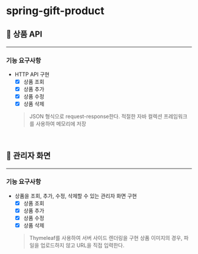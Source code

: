 # spring-gift-product

## 🚀 상품 API <hr>
### 기능 요구사항
- HTTP API 구현
  - [X] 상품 조회
  - [X] 상품 추가
  - [X] 상품 수정
  - [X] 상품 삭제
  > JSON 형식으로 request-response한다.
  적절한 자바 컬렉션 프레임워크를 사용하여 메모리에 저장

<br>

## 🚀 관리자 화면  <hr>
### 기능 요구사항
- 상품을 조회, 추가, 수정, 삭제할 수 있는 관리자 화면 구현
  - [X] 상품 조회
  - [X] 상품 추가
  - [X] 상품 수정
  - [X] 상품 삭제
  > Thymeleaf를 사용하여 서버 사이드 렌더링을 구현
  > 상품 이미지의 경우, 파일을 업로드하지 않고 URL을 직접 입력한다.